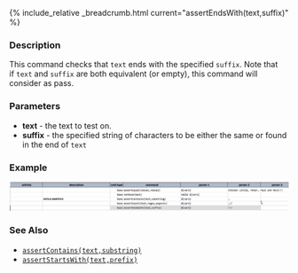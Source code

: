{% include_relative _breadcrumb.html current="assertEndsWith(text,suffix)" %}


### Description
This command checks that `text` ends with the specified `suffix`. Note that if `text` and `suffix` are both 
equivalent (or empty), this command will consider as pass.


### Parameters
- **text** \- the text to test on.
- **suffix** \- the specified string of characters to be either the same or found in the end of `text` 


### Example
![script](image/assertEndsWith_01.png)


### See Also
- [`assertContains(text,substring)`](assertContains(text,substring))
- [`assertStartsWith(text,prefix)`](assertStartsWith(text,prefix))
